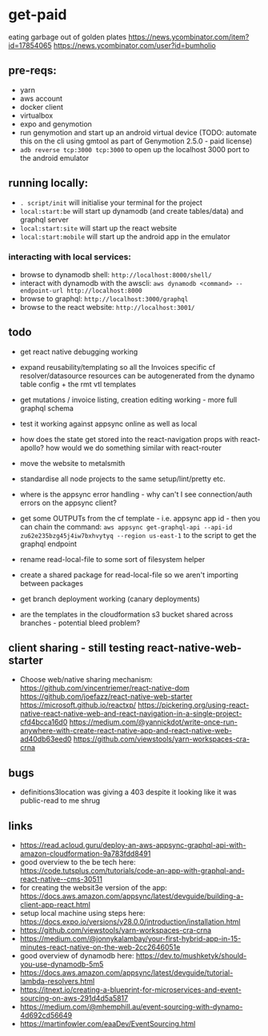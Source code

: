 # get-paid

eating garbage out of golden plates
  https://news.ycombinator.com/item?id=17854065
  https://news.ycombinator.com/user?id=bumholio

## pre-reqs:

 * yarn
 * aws account
 * docker client
 * virtualbox
 * expo and genymotion
 * run genymotion and start up an android virtual device (TODO: automate this on the cli using gmtool as part of Genymotion 2.5.0 - paid license)
 * `adb reverse tcp:3000 tcp:3000` to open up the localhost 3000 port to the android emulator

## running locally:

 * `. script/init` will initialise your terminal for the project
 * `local:start:be` will start up dynamodb (and create tables/data) and graphql server
 * `local:start:site` will start up the react website
 * `local:start:mobile` will start up the android app in the emulator

### interacting with local services:

 * browse to dynamodb shell: `http://localhost:8000/shell/`
 * interact with dynamodb with the awscli: `aws dynamodb <command> --endpoint-url http://localhost:8000`
 * browse to graphql: `http://localhost:3000/graphql`
 * browse to the react website: `http://localhost:3001/`

## todo

 * get react native debugging working
 * expand reusability/templating so all the Invoices specific cf resolver/datasource resources can be autogenerated from the dynamo table config + the rmt vtl templates
 * get mutations / invoice listing, creation editing working - more full graphql schema
 * test it working against appsync online as well as local
 * how does the state get stored into the react-navigation props with react-apollo? how would we do something similar with react-router
 * move the website to metalsmith
 * standardise all node projects to the same setup/lint/pretty etc.
 * where is the appsync error handling - why can't I see connection/auth errors on the appsync client?

 * get some OUTPUTs from the cf template - i.e. appsync app id - then you can chain the command: `aws appsync get-graphql-api --api-id zu62e235bzg45j4iw7bxhvytyq --region us-east-1` to the script to get the graphql endpoint

 * rename read-local-file to some sort of filesystem helper
 * create a shared package for read-local-file so we aren't importing between packages

 * get branch deployment working (canary deployments)
 * are the templates in the cloudformation s3 bucket shared across branches - potential bleed problem?

## client sharing - still testing react-native-web-starter

 * Choose web/native sharing mechanism:
  https://github.com/vincentriemer/react-native-dom
  https://github.com/joefazz/react-native-web-starter
  https://microsoft.github.io/reactxp/
  https://pickering.org/using-react-native-react-native-web-and-react-navigation-in-a-single-project-cfd4bcca16d0
  https://medium.com/@yannickdot/write-once-run-anywhere-with-create-react-native-app-and-react-native-web-ad40db63eed0
  https://github.com/viewstools/yarn-workspaces-cra-crna

## bugs

 * definitions3location was giving a 403 despite it looking like it was public-read to me shrug

## links

 * https://read.acloud.guru/deploy-an-aws-appsync-graphql-api-with-amazon-cloudformation-9a783fdd8491
 * good overview to the be tech here: https://code.tutsplus.com/tutorials/code-an-app-with-graphql-and-react-native--cms-30511
 * for creating the websit3e version of the app: https://docs.aws.amazon.com/appsync/latest/devguide/building-a-client-app-react.html
 * setup local machine using steps here: https://docs.expo.io/versions/v28.0.0/introduction/installation.html
 * https://github.com/viewstools/yarn-workspaces-cra-crna
 * https://medium.com/@jonnykalambay/your-first-hybrid-app-in-15-minutes-react-native-on-the-web-2cc2646051e
 * good overview of dynamodb here: https://dev.to/mushketyk/should-you-use-dynamodb-5m5
 * https://docs.aws.amazon.com/appsync/latest/devguide/tutorial-lambda-resolvers.html
 * https://itnext.io/creating-a-blueprint-for-microservices-and-event-sourcing-on-aws-291d4d5a5817
 * https://medium.com/@mhemphill.au/event-sourcing-with-dynamo-4d692cd56649
 * https://martinfowler.com/eaaDev/EventSourcing.html
